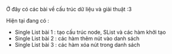 Ở đây có các bài về cấu trúc dữ liệu và giải thuật :3

Hiện tại đang có :

- Single List bài 1 : tạo cấu trúc node, SList và các hàm khởi tạo
- Single List bài 2 : các hàm thêm nút vào danh sách
- Single List bài 3 : các hàm xóa nút trong danh sách

